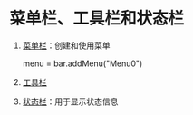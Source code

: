 # 菜单栏、工具栏和状态栏

1. [菜单栏](00-MenuBarDemo.py)：创建和使用菜单

    menu = bar.addMenu("Menu0")

2. [工具栏](01-ToolbarDemo.py)

3. [状态栏](02-StatusBarDemo.py)：用于显示状态信息